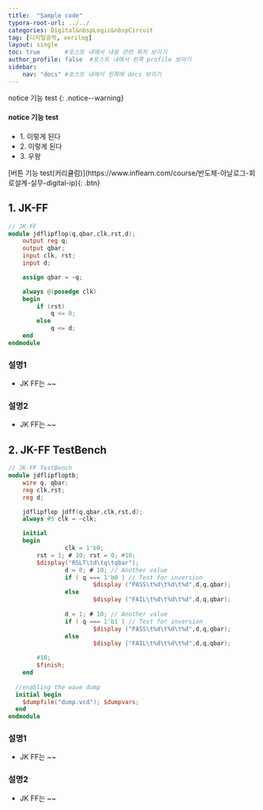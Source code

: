 ```yaml
---
title:  "Sample code"
typora-root-url: ../../
categories: Digital&nbspLogic&nbspCircuit
tag: [디지털공학, verilog]
layout: single
toc: true 		#포스트 내에서 내용 관련 목차 보이기
author_profile: false  #포스트 내에서 왼쪽 profile 보이기
sidebar:
    nav: "docs" #포스트 내에서 왼쪽에 docs 보이기
---
```


notice 기능 test
{: .notice--warning}

<div class="notice--warning">
  <h4>notice 기능 test</h4>  
  <ul>
		<li>1. 이렇게 된다</li>	  
		<li>2. 이렇게 된다</li>
  	<li>3. 우왕</li>    
  </ul>
</div>
[버튼 기능 test(커리큘럼)](https://www.inflearn.com/course/반도체-아날로그-회로설계-실무-digital-ip){: .btn}

## 1. JK-FF

```verilog
// JK-FF
module jdflipflop(q,qbar,clk,rst,d);
	output reg q;
	output qbar;
	input clk, rst;
	input d;

	assign qbar = ~q;

	always @(posedge clk)
	begin
		if (rst)
			q <= 0;
		else
			q <= d;
	end
endmodule
```

### 설명1

- JK FF는 ~~

### 설명2

- JK FF는 ~~



## 2. JK-FF TestBench

```verilog
// JK-FF TestBench 
module jdflipfloptb;
	wire q, qbar;
	reg clk,rst;
	reg d;

	jdflipflop jdff(q,qbar,clk,rst,d);
	always #5 clk = ~clk;

	initial
	begin
                clk = 1'b0;
		rst = 1; # 10; rst = 0; #10; 
		$display("RSLT\td\tq\tqbar");
                d = 0; # 10; // Another value
                if ( q === 1'b0 ) // Test for inversion
                        $display ("PASS\t%d\t%d\t%d",d,q,qbar);
                else
                        $display ("FAIL\t%d\t%d\t%d",d,q,qbar);
		
                d = 1; # 10; // Another value
                if ( q === 1'b1 ) // Test for inversion
                        $display ("PASS\t%d\t%d\t%d",d,q,qbar);
                else
                        $display ("FAIL\t%d\t%d\t%d",d,q,qbar);

		#10;
		$finish;		
	end
  
  //enabling the wave dump
  initial begin 
    $dumpfile("dump.vcd"); $dumpvars;
  end
endmodule
```

### 설명1

- JK FF는 ~~

### 설명2

- JK FF는 ~~

[코드 출처]: https://verificationguide.com/verilog-examples/

